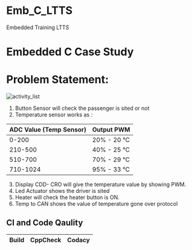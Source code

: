 # Emb_C_LTTS
Embedded Training LTTS
# Embedded C Case Study

# Problem Statement: 
![activity_list](https://github.com/Yogendraman/Emb_C_LTTS/blob/main/Simulation/activity_list.png)
1. Button Sensor will check the passenger is sited or not
2. Temperature sensor works as :

ADC Value (Temp Sensor)| Output PWM
----------|----------
0-200 | 20% - 20 °C
210-500 | 40% - 25 °C
510-700 | 70% - 29 °C
710-1024 | 95% - 33 °C

3. Display CDD- CRO will give the temperature value by 
showing PWM.
4. Led Actuator shows the driver is sited 
5. Heater will check the heater button is ON.
6. Temp to CAN shows the value of temperature gone 
over protocol






## CI and Code Qaulity
|Build|CppCheck|Codacy|
|:--:|:--:|:--:|


